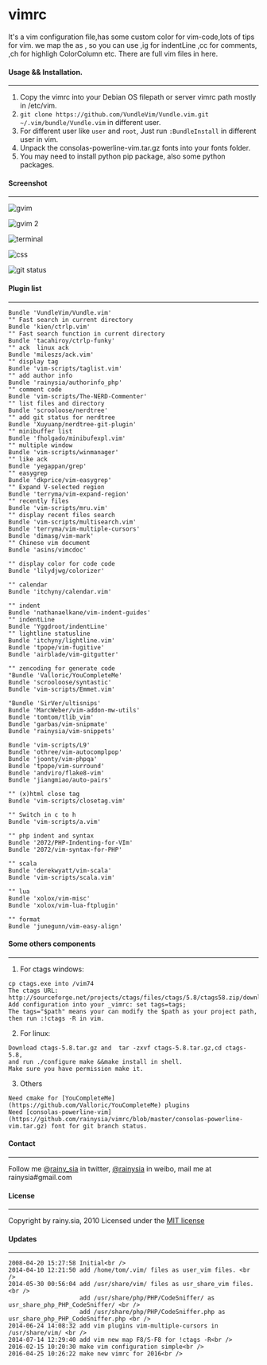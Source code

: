 vimrc
=====
It's a vim configuration file,has some custom color for vim-code,lots of tips for vim.
we map the <Leader> as , 
    so you can use ,ig for indentLine  ,cc for comments, ,ch for highligh ColorColumn etc.
    There are full vim files in here.

#### Usage && Installation.
---------------------------------
1. Copy the vimrc into your Debian OS filepath or server vimrc path mostly in /etc/vim.
2. `git clone https://github.com/VundleVim/Vundle.vim.git ~/.vim/bundle/Vundle.vim` in different user.
3. For different user like `user` and `root`, Just run `:BundleInstall` in different user in vim.
4. Unpack the consolas-powerline-vim.tar.gz fonts into your fonts folder.
5. You may need to install python pip package, also some python packages.

#### Screenshot
---------------------------------
![gvim](https://cloud.githubusercontent.com/assets/1259324/14772527/f963df04-0ad1-11e6-9f35-8dd2dbb0ff9e.png)

![gvim 2](https://cloud.githubusercontent.com/assets/1259324/14772526/f96138ee-0ad1-11e6-8dd8-1d2f501c850f.png)

![terminal](https://cloud.githubusercontent.com/assets/1259324/14772525/f9468bf2-0ad1-11e6-8e41-4ec15ca9fa84.png)

![css](https://cloud.githubusercontent.com/assets/1259324/14772524/f9183db0-0ad1-11e6-8477-b4907e44c14e.png)

![git status](https://cloud.githubusercontent.com/assets/1259324/16680190/776c7b4a-451f-11e6-8e6f-423bdd29f6aa.png)

#### Plugin list
---------------------------------
```
Bundle 'VundleVim/Vundle.vim'
"" Fast search in current directory
Bundle 'kien/ctrlp.vim'
"" Fast search function in current directory
Bundle 'tacahiroy/ctrlp-funky'
"" ack  linux ack
Bundle 'mileszs/ack.vim'
"" display tag 
Bundle 'vim-scripts/taglist.vim'
"" add author info
Bundle 'rainysia/authorinfo_php'
"" comment code
Bundle 'vim-scripts/The-NERD-Commenter'
"" list files and directory
Bundle 'scrooloose/nerdtree'
"" add git status for nerdtree
Bundle 'Xuyuanp/nerdtree-git-plugin'
"" minibuffer list
Bundle 'fholgado/minibufexpl.vim'
"" multiple window 
Bundle 'vim-scripts/winmanager'
"" like ack
Bundle 'yegappan/grep'
"" easygrep
Bundle 'dkprice/vim-easygrep'
"" Expand V-selected region
Bundle 'terryma/vim-expand-region'
"" recently files
Bundle 'vim-scripts/mru.vim'
"" display recent files search
Bundle 'vim-scripts/multisearch.vim'
Bundle 'terryma/vim-multiple-cursors'
Bundle 'dimasg/vim-mark'
"" Chinese vim document
Bundle 'asins/vimcdoc'

"" display color for code code 
Bundle 'lilydjwg/colorizer'

"" calendar
Bundle 'itchyny/calendar.vim'

"" indent
Bundle 'nathanaelkane/vim-indent-guides'
"" indentLine
Bundle 'Yggdroot/indentLine'
"" lightline statusline
Bundle 'itchyny/lightline.vim'
Bundle 'tpope/vim-fugitive'
Bundle 'airblade/vim-gitgutter'

"" zencoding for generate code
"Bundle 'Valloric/YouCompleteMe'
Bundle 'scrooloose/syntastic'
Bundle 'vim-scripts/Emmet.vim'

"Bundle 'SirVer/ultisnips'
Bundle 'MarcWeber/vim-addon-mw-utils'
Bundle 'tomtom/tlib_vim'
Bundle 'garbas/vim-snipmate'
Bundle 'rainysia/vim-snippets'

Bundle 'vim-scripts/L9'
Bundle 'othree/vim-autocomplpop'
Bundle 'joonty/vim-phpqa'
Bundle 'tpope/vim-surround'
Bundle 'andviro/flake8-vim'
Bundle 'jiangmiao/auto-pairs'

"" (x)html close tag
Bundle 'vim-scripts/closetag.vim'

"" Switch in c to h
Bundle 'vim-scripts/a.vim'

"" php indent and syntax
Bundle '2072/PHP-Indenting-for-VIm'
Bundle '2072/vim-syntax-for-PHP'

"" scala
Bundle 'derekwyatt/vim-scala'
Bundle 'vim-scripts/scala.vim'

"" lua
Bundle 'xolox/vim-misc'
Bundle 'xolox/vim-lua-ftplugin'

"" format
Bundle 'junegunn/vim-easy-align'

```

#### Some others components
---------------------------------
1. For ctags windows:
```
cp ctags.exe into /vim74
The ctags URL: http://sourceforge.net/projects/ctags/files/ctags/5.8/ctags58.zip/download
Add configuration into your _vimrc: set tags=tags;
The tags="$path" means your can modify the $path as your project path, then run :!ctags -R in vim.
```

2. For linux:
```
Download ctags-5.8.tar.gz and  tar -zxvf ctags-5.8.tar.gz,cd ctags-5.8,
and run ./configure make &&make install in shell.
Make sure you have permission make it.
```

3. Others
```
Need cmake for [YouCompleteMe](https://github.com/Valloric/YouCompleteMe) plugins
Need [consolas-powerline-vim](https://github.com/rainysia/vimrc/blob/master/consolas-powerline-vim.tar.gz) font for git branch status.
```

#### Contact
---------------------------------
Follow me @[rainy_sia](https://twitter.com/rainy_sia) in twitter, [@rainysia](http://weibo.com/rainysia) in weibo, mail me at rainysia#gmail.com 

#### License
---------------------------------
Copyright by rainy.sia, 2010 Licensed under the [MIT license](http://www.opensource.org/licenses/mit-license.php)

#### Updates
---------------------------------
```
2008-04-20 15:27:58 Initial<br />
2014-04-10 12:21:50 add /home/tom/.vim/ files as user_vim files. <br />
2014-05-30 00:56:04 add /usr/share/vim/ files as usr_share_vim files.  <br />
                    add /usr/share/php/PHP/CodeSniffer/ as usr_share_php_PHP_CodeSniffer/ <br />
                    add /usr/share/php/PHP/CodeSniffer.php as usr_share_php_PHP_CodeSniffer.php <br />
2014-06-24 14:08:32 add vim plugins vim-multiple-cursors in /usr/share/vim/ <br />
2014-07-14 12:29:40 add vim new map F8/S-F8 for !ctags -R<br />
2016-02-15 10:20:30 make vim configuration simple<br />
2016-04-25 10:26:22 make new vimrc for 2016<br />
```